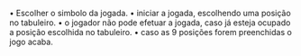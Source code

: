 • Escolher o simbolo da jogada.
• iniciar a jogada, escolhendo uma posição no tabuleiro.
• o jogador não pode efetuar a jogada, caso já esteja ocupado a posição escolhida no tabuleiro.
• caso as 9 posições forem preenchidas o jogo acaba.
